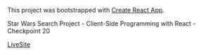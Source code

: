 This project was bootstrapped with [Create React App](https://github.com/facebook/create-react-app).

Star Wars Search Project - Client-Side Programming with React - Checkpoint 20

[LiveSite](https://starwars-search-taylorphelps.tphelps93.vercel.app/)

